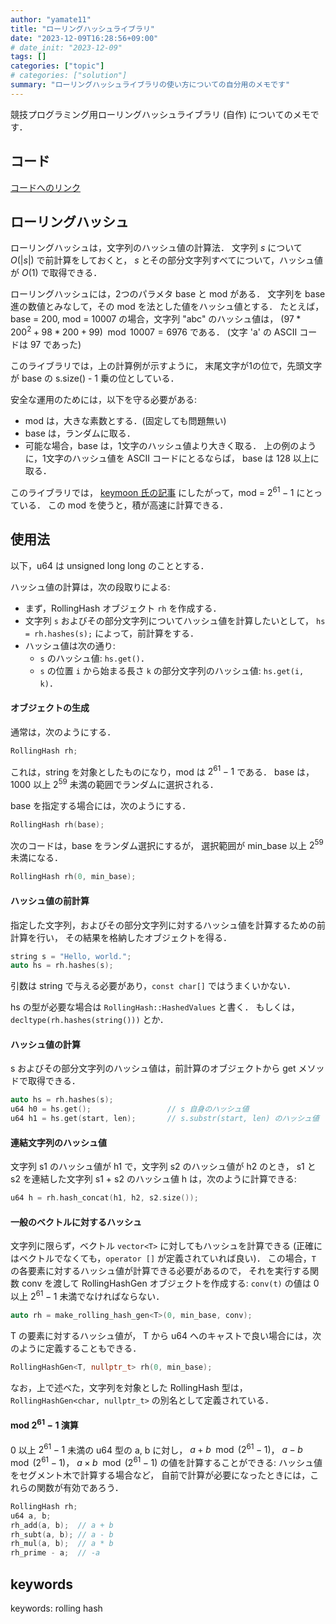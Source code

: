 ```yaml
---
author: "yamate11"
title: "ローリングハッシュライブラリ"
date: "2023-12-09T16:28:56+09:00"
# date_init: "2023-12-09"
tags: []
categories: ["topic"]
# categories: ["solution"]
summary: "ローリングハッシュライブラリの使い方についての自分用のメモです"
---
```


競技プログラミング用ローリングハッシュライブラリ (自作) についてのメモです．

## コード

[コードへのリンク](https://github.com/yamate11/compprog-clib/blob/master/rollingHash.cc)

## ローリングハッシュ

ローリングハッシュは，文字列のハッシュ値の計算法．
文字列 $s$ について$O(|s|)$ で前計算をしておくと，
$s$ とその部分文字列すべてについて，ハッシュ値が $O(1)$ で取得できる．

ローリングハッシュには，2つのパラメタ base と mod がある．
文字列を base 進の数値とみなして，その mod を法とした値をハッシュ値とする．
たとえば，base = 200, mod = 10007 の場合，文字列 "abc" のハッシュ値は，
$(97 * 200^2 + 98 * 200 + 99) \mod 10007 = 6976$ である．
(文字 'a' の ASCII コードは 97 であった)

このライブラリでは，上の計算例が示すように，
末尾文字が1の位で，先頭文字が base の s.size() - 1 乗の位としている．

安全な運用のためには，以下を守る必要がある:

* mod は，大きな素数とする．(固定しても問題無い)
* base は，ランダムに取る．
* 可能な場合，base は，1文字のハッシュ値より大きく取る．
  上の例のように，1文字のハッシュ値を ASCII コードにとるならば，
  base は 128 以上に取る．

このライブラリでは，
[keymoon 氏の記事](https://qiita.com/keymoon/items/11fac5627672a6d6a9f6)
にしたがって，mod = $2^{61} - 1$ にとっている．
この mod を使うと，積が高速に計算できる．

## 使用法

以下，u64 は unsigned long long のこととする．

ハッシュ値の計算は，次の段取りによる:

* まず，RollingHash オブジェクト `rh` を作成する．
* 文字列 `s` およびその部分文字列についてハッシュ値を計算したいとして，
  `hs = rh.hashes(s);` によって，前計算をする．
* ハッシュ値は次の通り:
  * `s` のハッシュ値: `hs.get()`．
  * `s` の位置 `i` から始まる長さ `k` の部分文字列のハッシュ値: `hs.get(i, k)`．
    

#### オブジェクトの生成

通常は，次のようにする．

```cpp
RollingHash rh;
```

これは，string を対象としたものになり，mod は $2^{61} - 1$ である．
base は，1000 以上 $2^{59}$ 未満の範囲でランダムに選択される．

base を指定する場合には，次のようにする．

```cpp
RollingHash rh(base);
```

次のコードは，base をランダム選択にするが，
選択範囲が min_base 以上 $2^{59}$ 未満になる．

```cpp
RollingHash rh(0, min_base);
```

#### ハッシュ値の前計算

指定した文字列，およびその部分文字列に対するハッシュ値を計算するための前計算を行い，
その結果を格納したオブジェクトを得る．

```cpp
string s = "Hello, world.";
auto hs = rh.hashes(s);
```

引数は string で与える必要があり，`const char[]` ではうまくいかない．

hs の型が必要な場合は `RollingHash::HashedValues` と書く．
もしくは，`decltype(rh.hashes(string()))` とか．

#### ハッシュ値の計算

s およびその部分文字列のハッシュ値は，前計算のオブジェクトから get メソッドで取得できる．

```cpp
auto hs = rh.hashes(s);
u64 h0 = hs.get();                 // s 自身のハッシュ値
u64 h1 = hs.get(start, len);       // s.substr(start, len) のハッシュ値
```

#### 連結文字列のハッシュ値

文字列 s1 のハッシュ値が h1 で，文字列 s2 のハッシュ値が h2 のとき，
s1 と s2 を連結した文字列 s1 + s2 のハッシュ値 h は，次のように計算できる:

```cpp
u64 h = rh.hash_concat(h1, h2, s2.size());
```

#### 一般のベクトルに対するハッシュ

文字列に限らず，ベクトル `vector<T>` に対してもハッシュを計算できる
(正確にはベクトルでなくても，`operator []` が定義されていれば良い)．
この場合，`T` の各要素に対するハッシュ値が計算できる必要があるので，
それを実行する関数 conv を渡して RollingHashGen オブジェクトを作成する:
`conv(t)` の値は 0 以上 $2^{61} - 1$ 未満でなければならない．

```cpp
auto rh = make_rolling_hash_gen<T>(0, min_base, conv);
```

T の要素に対するハッシュ値が，
T から u64 へのキャストで良い場合には，次のように定義することもできる．

```cpp
RollingHashGen<T, nullptr_t> rh(0, min_base);        
```

なお，上で述べた，文字列を対象とした RollingHash 型は，
`RollingHashGen<char, nullptr_t>` の別名として定義されている．

#### mod $2^{61} - 1$ 演算

0 以上 $2^{61} - 1$ 未満の u64 型の a, b に対し，
$a + b \mod (2^{61} - 1)$，
$a - b \mod (2^{61} - 1)$，
$a \times b \mod (2^{61} - 1)$ の値を計算することができる:
ハッシュ値をセグメント木で計算する場合など，
自前で計算が必要になったときには，これらの関数が有効であろう．

```cpp
RollingHash rh;
u64 a, b;
rh_add(a, b);  // a + b
rh_subt(a, b); // a - b
rh_mul(a, b);  // a * b
rh_prime - a;  // -a
```

## keywords

keywords: rolling hash
